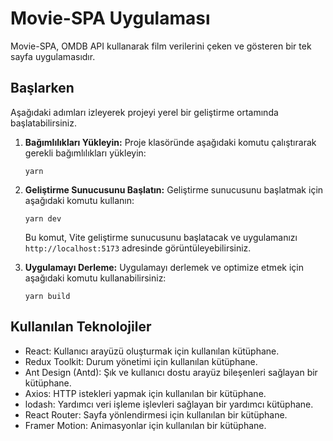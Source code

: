 # Movie-SPA Uygulaması

Movie-SPA, OMDB API kullanarak film verilerini çeken ve gösteren bir tek sayfa uygulamasıdır.

## Başlarken

Aşağıdaki adımları izleyerek projeyi yerel bir geliştirme ortamında başlatabilirsiniz.

1. **Bağımlılıkları Yükleyin:** Proje klasöründe aşağıdaki komutu çalıştırarak gerekli bağımlılıkları yükleyin:

   ```
   yarn
   ```

2. **Geliştirme Sunucusunu Başlatın:** Geliştirme sunucusunu başlatmak için aşağıdaki komutu kullanın:

   ```
   yarn dev
   ```

   Bu komut, Vite geliştirme sunucusunu başlatacak ve uygulamanızı `http://localhost:5173` adresinde görüntüleyebilirsiniz.

3. **Uygulamayı Derleme:** Uygulamayı derlemek ve optimize etmek için aşağıdaki komutu kullanabilirsiniz:

   ```
   yarn build
   ```

## Kullanılan Teknolojiler

- React: Kullanıcı arayüzü oluşturmak için kullanılan kütüphane.
- Redux Toolkit: Durum yönetimi için kullanılan kütüphane.
- Ant Design (Antd): Şık ve kullanıcı dostu arayüz bileşenleri sağlayan bir kütüphane.
- Axios: HTTP istekleri yapmak için kullanılan bir kütüphane.
- lodash: Yardımcı veri işleme işlevleri sağlayan bir yardımcı kütüphane.
- React Router: Sayfa yönlendirmesi için kullanılan bir kütüphane.
- Framer Motion: Animasyonlar için kullanılan bir kütüphane.